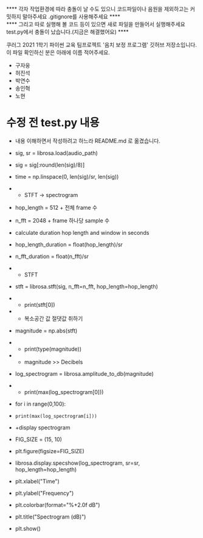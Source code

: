 **** 각자 작업환경에 따라 충돌이 날 수도 있으니 코드파일이나 음원을 제외하고는 커밋하지 말아주세요 .gitignore를 사용해주세요 ****  
**** 그리고 따로 실행해 볼 코드 등이 있으면 새로 파일을 만들어서 실행해주세요 test.py에서 충돌이 났습니다.(지금은 해결했어요) ****

쿠러그 2021 1학기 파이썬 교육 팀프로젝트 '음치 보정 프로그램' 깃허브 저장소입니다.  
이 파일 확인하신 분은 아래에 이름 적어주세요.

- 구자웅
- 허진석
- 박연수
- 송인혁
- 노현

# 수정 전 test.py 내용 

+ 내용 이해하면서 작성하려고 하느라 README.md 로 옮겼습니다.
+ sig, sr = librosa.load(audio_path)
+ sig = sig[:round(len(sig)/8)]

+ time = np.linspace(0, len(sig)/sr, len(sig))

+ + STFT -> spectrogram
+ hop_length = 512  + 전체 frame 수
+ n_fft = 2048  + frame 하나당 sample 수

+ calculate duration hop length and window in seconds
+ hop_length_duration = float(hop_length)/sr
+ n_fft_duration = float(n_fft)/sr

+ + STFT
+ stft = librosa.stft(sig, n_fft=n_fft, hop_length=hop_length)
+ + print(stft[0])
+ + 복소공간 값 절댓값 취하기
+ magnitude = np.abs(stft)
+ + print(type(magnitude))
+ + magnitude >> Decibels
+ log_spectrogram = librosa.amplitude_to_db(magnitude)
+ + print(max(log_spectrogram[0]))


+ for i in range(0,100):
+     print(max(log_spectrogram[i]))

+ +display spectrogram
+ FIG_SIZE = (15, 10)
+ plt.figure(figsize=FIG_SIZE)
+ librosa.display.specshow(log_spectrogram, sr=sr, hop_length=hop_length)
+ plt.xlabel("Time")
+ plt.ylabel("Frequency")
+ plt.colorbar(format="%+2.0f dB")
+ plt.title("Spectrogram (dB)")
+ plt.show()
